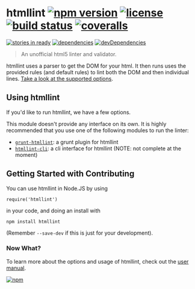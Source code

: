# htmllint [![npm version](http://img.shields.io/npm/v/htmllint.svg?style=flat-square)](https://npmjs.org/package/htmllint) [![license](http://img.shields.io/npm/l/htmllint.svg?style=flat-square)](https://npmjs.org/package/htmllint) [![build status](http://img.shields.io/travis/htmllint/htmllint/master.svg?style=flat-square)](https://travis-ci.org/htmllint/htmllint) [![coveralls](http://img.shields.io/coveralls/htmllint/htmllint.svg?style=flat-square)](https://coveralls.io/r/htmllint/htmllint)

[![stories in ready](https://badge.waffle.io/htmllint/htmllint.svg?label=ready&title=Ready)](http://waffle.io/htmllint/htmllint)
[![dependencies](http://img.shields.io/david/htmllint/htmllint.svg?style=flat-square)](https://david-dm.org/htmllint/htmllint)
[![devDependencies](http://img.shields.io/david/dev/htmllint/htmllint.svg?style=flat-square)](https://david-dm.org/htmllint/htmllint)

> An unofficial html5 linter and validator.

htmllint uses a parser to get the DOM for your html. It then runs uses the provided rules (and default rules) to lint both the DOM and then individual lines. [Take a look at the supported options](https://github.com/htmllint/htmllint/wiki/Options).

Using htmllint
--------------
If you'd like to run htmllint, we have a few options.

This module doesn't provide any interface on its own. It is highly recommended that
you use one of the following modules to run the linter:
* [`grunt-htmllint`](https://github.com/htmllint/grunt-htmllint): a grunt plugin for htmllint
* [`htmllint-cli`](https://github.com/htmllint/htmllint-cli): a cli interface for htmllint (NOTE: not complete at the moment)

Getting Started with Contributing
---------------

You can use htmllint in Node.JS by using   
```
require('htmllint')  
```
in your code, and doing an install with  
```
npm install htmllint
```
(Remember `--save-dev` if this is just for your development).  

### Now What?

To learn more about the options and usage of htmllint, check out the
[user manual](https://github.com/htmllint/htmllint/wiki/htmllint-manual).
  


[![npm](https://nodei.co/npm/htmllint.png?downloads=true&downloadRank=true&stars=true)](https://npmjs.org/package/htmllint)
